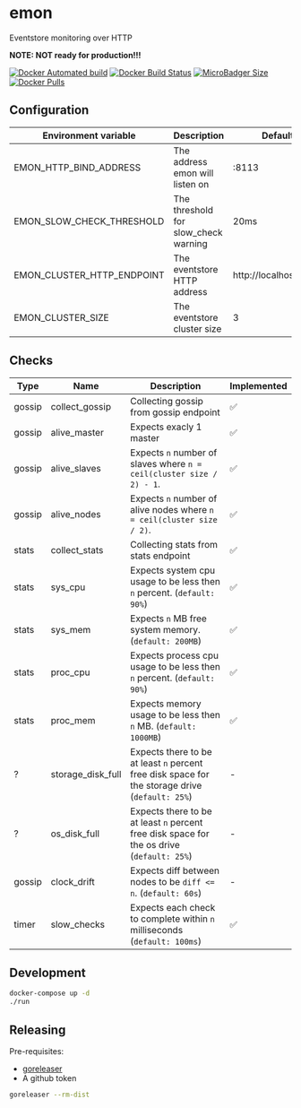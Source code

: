 # emon

Eventstore monitoring over HTTP

**NOTE: NOT ready for production!!!**

[![Docker Automated build](https://img.shields.io/docker/automated/dotnetmentor/emon.svg?style=for-the-badge)](https://hub.docker.com/r/dotnetmentor/emon/)
[![Docker Build Status](https://img.shields.io/docker/build/dotnetmentor/emon.svg?style=for-the-badge)](https://hub.docker.com/r/dotnetmentor/emon/)
[![MicroBadger Size](https://img.shields.io/microbadger/image-size/dotnetmentor/emon.svg?style=for-the-badge)](https://hub.docker.com/r/dotnetmentor/emon/)
[![Docker Pulls](https://img.shields.io/docker/pulls/dotnetmentor/emon.svg?style=for-the-badge)](https://hub.docker.com/r/dotnetmentor/emon/)


## Configuration

| Environment variable       | Description                          | Default               |
|----------------------------|--------------------------------------|-----------------------|
| EMON_HTTP_BIND_ADDRESS     | The address emon will listen on      | :8113                 |
| EMON_SLOW_CHECK_THRESHOLD  | The threshold for slow_check warning | 20ms                  |
| EMON_CLUSTER_HTTP_ENDPOINT | The eventstore HTTP address          | http://localhost:2113 |
| EMON_CLUSTER_SIZE          | The eventstore cluster size          | 3                     |


## Checks

| Type   | Name              | Description                                                                                     | Implemented        |
|--------|-------------------|-------------------------------------------------------------------------------------------------|--------------------|
| gossip | collect_gossip    | Collecting gossip from gossip endpoint                                                          | :white_check_mark: |
| gossip | alive_master      | Expects exacly 1 master                                                                         | :white_check_mark: |
| gossip | alive_slaves      | Expects `n` number of slaves where `n = ceil(cluster size / 2) - 1`.                            | :white_check_mark: |
| gossip | alive_nodes       | Expects `n` number of alive nodes where `n = ceil(cluster size / 2)`.                           | :white_check_mark: |
| stats  | collect_stats     | Collecting stats from stats endpoint                                                            | :white_check_mark: |
| stats  | sys_cpu           | Expects system cpu usage to be less then `n` percent. (`default: 90%`)                          | :white_check_mark: |
| stats  | sys_mem           | Expects `n` MB free system memory. (`default: 200MB`)                                           | :white_check_mark: |
| stats  | proc_cpu          | Expects process cpu usage to be less then `n` percent. (`default: 90%`)                         | :white_check_mark: |
| stats  | proc_mem          | Expects memory usage to be less then `n` MB. (`default: 1000MB`)                                | :white_check_mark: |
| ?      | storage_disk_full | Expects there to be at least `n` percent free disk space for the storage drive (`default: 25%`) | -                  |
| ?      | os_disk_full      | Expects there to be at least `n` percent free disk space for the os drive (`default: 25%`)      | -                  |
| gossip | clock_drift       | Expects diff between nodes to be `diff <= n`. (`default: 60s`)                                  | -                  |
| timer  | slow_checks       | Expects each check to complete within `n` milliseconds (`default: 100ms`)                       | :white_check_mark: |


## Development

```bash
docker-compose up -d
./run
```

## Releasing

Pre-requisites:
- [goreleaser](https://goreleaser.com/)
- A github token

```bash
goreleaser --rm-dist
```
